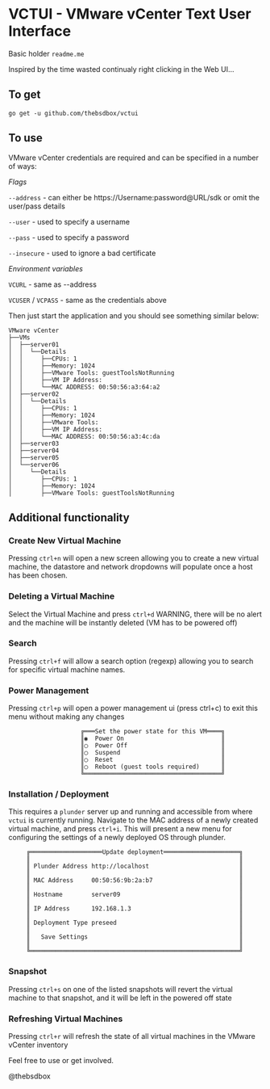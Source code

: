 # VCTUI - VMware vCenter Text User Interface

Basic holder `readme.me`

Inspired by the time wasted continualy right clicking in the Web UI...

## To get

`go get -u github.com/thebsdbox/vctui`

## To use

VMware vCenter credentials are required and can be specified in a number of ways:

*Flags*

`--address` - can either be https://Username:password@URL/sdk or omit the user/pass details

`--user` - used to specify a username

`--pass` - used to specify a password

`--insecure` - used to ignore a bad certificate

*Environment variables*

`VCURL` - same as --address

`VCUSER` / `VCPASS` - same as the credentials above

Then just start the application and you should see something similar below:

```
VMware vCenter
├──VMs
│  ├──server01
│  │  └──Details
│  │     ├──CPUs: 1
│  │     ├──Memory: 1024
│  │     ├──VMware Tools: guestToolsNotRunning
│  │     ├──VM IP Address:
│  │     └──MAC ADDRESS: 00:50:56:a3:64:a2
│  ├──server02
│  │  └──Details
│  │     ├──CPUs: 1
│  │     ├──Memory: 1024
│  │     ├──VMware Tools: 
│  │     ├──VM IP Address:
│  │     └──MAC ADDRESS: 00:50:56:a3:4c:da
│  ├──server03
│  ├──server04
│  ├──server05
│  └──server06
│     └──Details
│        ├──CPUs: 1
│        ├──Memory: 1024
│        ├──VMware Tools: guestToolsNotRunning
```

## Additional functionality


### Create New Virtual Machine

Pressing `ctrl+n` will open a new screen allowing you to create a new virtual machine, the datastore and network dropdowns will populate once a host has been chosen.

### Deleting a Virtual Machine

Select the Virtual Machine and press `ctrl+d` WARNING, there will be no alert and the machine will be instantly deleted (VM has to be powered off)

### Search 

Pressing `ctrl+f` will allow a search option (regexp) allowing you to search for specific virtual machine names.

### Power Management

Pressing `ctrl+p` will open a power management ui (press ctrl+c) to exit this menu without making any changes

```
                    ╔═══Set the power state for this VM════╗                    
                    ║◉  Power On                           ║                    
                    ║◯  Power Off                          ║                    
                    ║◯  Suspend                            ║                    
                    ║◯  Reset                              ║                    
                    ║◯  Reboot (guest tools required)      ║                    
                    ╚══════════════════════════════════════╝    
```

### Installation / Deployment

This requires a `plunder` server up and running and accessible from where `vctui` is currently running. Navigate to the MAC address of a newly created virtual machine, and press `ctrl+i`. This will present a new menu for configuring the settings of a newly deployed OS through plunder. 

```
     ╔════════════════════Update deployment═════════════════════╗
     ║                                                          ║
     ║ Plunder Address http://localhost                         ║
     ║                                                          ║
     ║ MAC Address     00:50:56:9b:2a:b7                        ║
     ║                                                          ║
     ║ Hostname        server09                                 ║
     ║                                                          ║
     ║ IP Address      192.168.1.3                              ║
     ║                                                          ║
     ║ Deployment Type preseed                                  ║
     ║                                                          ║
     ║   Save Settings                                          ║
     ║                                                          ║
     ╚══════════════════════════════════════════════════════════╝
```

### Snapshot

Pressing `ctrl+s` on one of the listed snapshots will revert the virtual machine to that snapshot, and it will be left in the powered off state

### Refreshing Virtual Machines

Pressing `ctrl+r` will refresh the state of all virtual machines in the VMware vCenter inventory

Feel free to use or get involved.

@thebsdbox